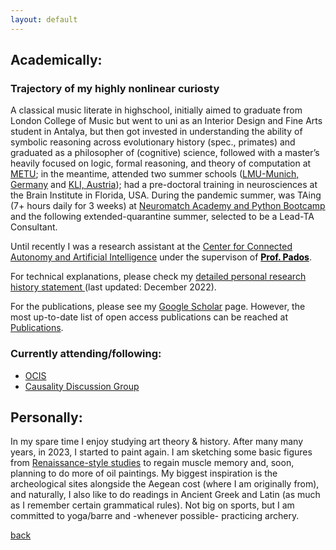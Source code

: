 ```yaml
---
layout: default
---
```



## Academically:

### Trajectory of my highly nonlinear curiosty

A classical music literate in highschool, initially aimed to graduate from London College of Music but went to uni as an Interior Design and Fine Arts student in Antalya, but then got invested in understanding the ability of symbolic reasoning across evolutionary history (spec., primates) and graduated as a philosopher of (cognitive) science, followed with a master’s heavily focused on logic, formal reasoning, and theory of computation at [METU](https://www.metu.edu.tr/); in the meantime, attended two summer schools ([LMU-Munich, Germany](https://www.mcmp.philosophie.uni-muenchen.de/about/index.html) and [KLI, Austria](https://www.kli.ac.at/)); had a pre-doctoral training in neurosciences at the Brain Institute in Florida, USA. During the pandemic summer, was TAing (7+ hours daily for 3 weeks) at [Neuromatch Academy and Python Bootcamp](https://github.com/NeuromatchAcademy) and the following extended-quarantine summer, selected to be a Lead-TA Consultant.

Until recently I was a research assistant at the [Center for Connected Autonomy and Artificial Intelligence](https://www.fau.edu/engineering/research/c2a2/) under the supervison of <a href="(https://faculty.eng.fau.edu/dimitrispados/)" style="color: black;">**Prof. Pados**</a>. 

<!-- After a long time in the U.S. (due to COVID and some related issues)-->

<!--at the Center for Complex Systems and Brain Sciences working on computational neuroscience (with a specialty on reinforcement learning and predictive coding)-->

<!-- <a href="(../index.md)" style="color: blue; text-decoration: underline;">CV (Fall 2022)</a> -->
For technical explanations, please check my <a href="https://drive.google.com/file/d/1c1ScXncgWqN9CaTl85eE1Q0OCmE-ei3N/view?usp=sharing"> detailed personal research history statement </a> (last updated: December 2022).

<!-- For my experience in teaching, please check <a href="https://drive.google.com/file/d/1TWVjqWuji_ccB_X_QEmNnSqd2KmlMv29/view?usp=sharing"> supporting statement (last updated: January 2023) </a> -->

For the publications, please see my <a href="https://scholar.google.com/citations?user=LGUid5IAAAAJ&hl=en"> Google Scholar</a> page. However, the most up-to-date list of open access publications can be reached at [Publications](./publications.html).


### Currently attending/following:
 - [OCIS](https://sites.google.com/view/ocis/)
 - [Causality Discussion Group](https://matej-zecevic.de/cdg/) 


## Personally:
In my spare time I enjoy studying art theory & history. After many many years, in 2023, I started to paint again. I am sketching some basic figures from [Renaissance-style studies](https://www.metmuseum.org/toah/hd/drwg/hd_drwg.htm) to regain muscle memory and, soon, planning to do more of oil paintings. My biggest inspiration is the archeological sites alongside the Aegean cost (where I am originally from), and naturally, I also like to do readings in Ancient Greek and Latin (as much as I remember certain grammatical rules). Not big on sports, but I am committed to yoga/barre and -whenever possible- practicing archery. 

<!-- Warning: If ever got missing, can be found in museums (fine arts, ancient Greek, or natural history) sitting on the floor and sketching some ideas. -->

[back](../index.md)
